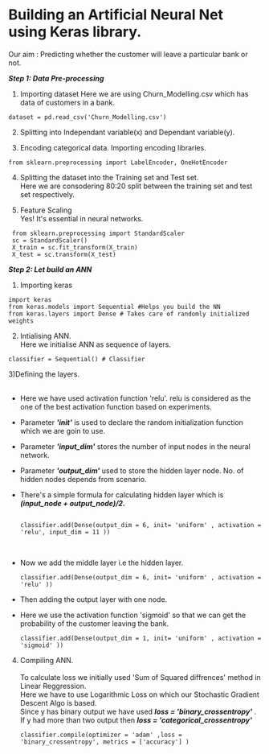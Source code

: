 # Building an Artificial Neural Net using Keras library.

Our aim : Predicting whether the customer will leave a particular bank or not.

***Step 1: Data Pre-processing***
          
  1) Importing dataset 
  Here we are using Churn_Modelling.csv which has data of customers in a bank.
  ```
  dataset = pd.read_csv('Churn_Modelling.csv')
  ```
  2) Splitting into Independant variable(x) and Dependant variable(y).
  
  3) Encoding categorical data. Importing encoding libraries.
  ```
  from sklearn.preprocessing import LabelEncoder, OneHotEncoder
  ```
  4) Splitting the dataset into the Training set and Test set.</br>
     Here we are consodering 80:20 split between the training set and test set respectively.
     
  5) Feature Scaling </br>
     Yes! It's essential in neural networks. 
 ```
  from sklearn.preprocessing import StandardScaler
  sc = StandardScaler()
  X_train = sc.fit_transform(X_train)
  X_test = sc.transform(X_test)
```
  ***Step 2: Let build an ANN***
  
  1) Importing keras
   ```
  import keras
  from keras.models import Sequential #Helps you build the NN
  from keras.layers import Dense # Takes care of randomly initialized weights
  ```
  2) Intialising ANN.</br>
  Here we initialise ANN as sequence of layers.</br>
   ```
   classifier = Sequential() # Classifier 
   ```
  3)Defining the layers. </br></br>
   
  - Here we have used activation function 'relu'. relu is considered as the one of the best activation function based on experiments.</br> 
  - Parameter ***'init'*** is used to declare the random initialization function which we are goin to use.</br>
  - Parameter ***'input_dim'*** stores the number of input nodes in the neural network.</br>
  - Parameter ***'output_dim'*** used to store the hidden layer node. No. of hidden nodes depends from scenario.</br>
  - There's a simple formula for calculating hidden layer which is ***(input_node + output_node)/2.***  </br>
      ```
    
      classifier.add(Dense(output_dim = 6, init= 'uniform' , activation = 'relu', input_dim = 11 ))
      ```
    </br>
  - Now we add the middle layer i.e the hidden layer. 
  
      ```
      classifier.add(Dense(output_dim = 6, init= 'uniform' , activation = 'relu' ))
      ```
  - Then adding the output layer with one node.</br>
  - Here we use the activation function 'sigmoid' so that we can get the probability of the customer leaving the bank.  

     ```
     classifier.add(Dense(output_dim = 1, init= 'uniform' , activation = 'sigmoid' ))
     ```
  4) Compiling ANN. </br></br>
    To calculate loss we initially used 'Sum of Squared diffrences' method in Linear Reggression.</br>
    Here we have to use Logarithmic Loss on which our Stochastic Gradient Descent Algo is based.</br>
    Since y has binary output we have used ***loss = 'binary_crossentropy'*** . If y had more than two output then ***loss = 'categorical_crossentropy'*** 
     ```
     classifier.compile(optimizer = 'adam' ,loss = 'binary_crossentropy', metrics = ['accuracy'] )
     ```
